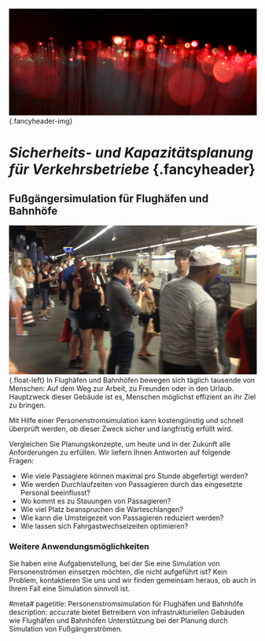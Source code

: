 ![](/img/accurate-bild-start.jpg) {.fancyheader-img}
# *Sicherheits- und Kapazitätsplanung für Verkehrsbetriebe* {.fancyheader}

## Fußgängersimulation für Flughäfen und Bahnhöfe

![Menschen in der Münchner S-Bahn](/img/menschen-in-der-sbahn.jpg) {.float-left}
In Flughäfen und Bahnhöfen bewegen sich täglich tausende von Menschen: 
Auf dem Weg zur Arbeit, zu Freunden oder in den Urlaub.
Hauptzweck dieser Gebäude ist es, Menschen möglichst effizient an ihr Ziel zu bringen.

Mit Hilfe einer Personenstromsimulation kann kostengünstig und schnell überprüft werden, ob dieser Zweck sicher und langfristig erfüllt wird. 

Vergleichen Sie Planungskonzepte, um heute und in der Zukunft alle Anforderungen zu erfüllen.
Wir liefern Ihnen Antworten auf folgende Fragen:

- Wie viele Passagiere können maximal pro Stunde abgefertigt werden?
- Wie werden Durchlaufzeiten von Passagieren durch das eingesetzte Personal beeinflusst?
- Wo kommt es zu Stauungen von Passagieren?
- Wie viel Platz beanspruchen die Warteschlangen?
- Wie kann die Umsteigezeit von Passagieren reduziert werden?
- Wie lassen sich Fahrgastwechselzeiten optimieren?


### Weitere Anwendungsmöglichkeiten

Sie haben eine Aufgabenstellung, bei der Sie eine Simulation von Personenströmen einsetzen möchten, die nicht aufgeführt ist?
Kein Problem, kontaktieren Sie uns und wir finden gemeinsam heraus, ob auch in Ihrem Fall eine Simulation sinnvoll ist.


#meta#
pagetitle: Personenstromsimulation für Flughäfen und Bahnhöfe
description: accu:rate bietet Betreibern von infrastrukturiellen Gebäuden wie Flughäfen und Bahnhöfen Unterstützung bei der Planung durch Simulation von Fußgängerströmen.

